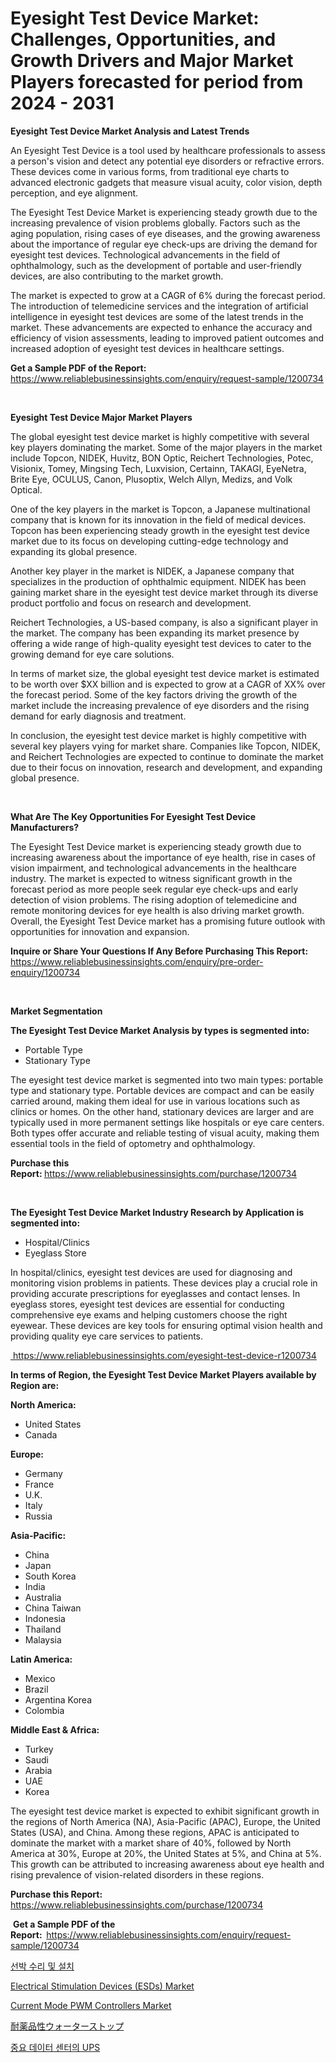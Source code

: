 <p><h1>Eyesight Test Device Market: Challenges, Opportunities, and Growth Drivers and Major Market Players forecasted for period from 2024 - 2031</h1></p><p><strong>Eyesight Test Device Market Analysis and Latest Trends</strong></p>
<p><p>An Eyesight Test Device is a tool used by healthcare professionals to assess a person's vision and detect any potential eye disorders or refractive errors. These devices come in various forms, from traditional eye charts to advanced electronic gadgets that measure visual acuity, color vision, depth perception, and eye alignment.</p><p>The Eyesight Test Device Market is experiencing steady growth due to the increasing prevalence of vision problems globally. Factors such as the aging population, rising cases of eye diseases, and the growing awareness about the importance of regular eye check-ups are driving the demand for eyesight test devices. Technological advancements in the field of ophthalmology, such as the development of portable and user-friendly devices, are also contributing to the market growth.</p><p>The market is expected to grow at a CAGR of 6% during the forecast period. The introduction of telemedicine services and the integration of artificial intelligence in eyesight test devices are some of the latest trends in the market. These advancements are expected to enhance the accuracy and efficiency of vision assessments, leading to improved patient outcomes and increased adoption of eyesight test devices in healthcare settings.</p></p>
<p><strong>Get a Sample PDF of the Report:&nbsp;</strong> <a href="https://www.reliablebusinessinsights.com/enquiry/request-sample/1200734">https://www.reliablebusinessinsights.com/enquiry/request-sample/1200734</a></p>
<p>&nbsp;</p>
<p><strong>Eyesight Test Device Major Market Players</strong></p>
<p><p>The global eyesight test device market is highly competitive with several key players dominating the market. Some of the major players in the market include Topcon, NIDEK, Huvitz, BON Optic, Reichert Technologies, Potec, Visionix, Tomey, Mingsing Tech, Luxvision, Certainn, TAKAGI, EyeNetra, Brite Eye, OCULUS, Canon, Plusoptix, Welch Allyn, Medizs, and Volk Optical.</p><p>One of the key players in the market is Topcon, a Japanese multinational company that is known for its innovation in the field of medical devices. Topcon has been experiencing steady growth in the eyesight test device market due to its focus on developing cutting-edge technology and expanding its global presence.</p><p>Another key player in the market is NIDEK, a Japanese company that specializes in the production of ophthalmic equipment. NIDEK has been gaining market share in the eyesight test device market through its diverse product portfolio and focus on research and development.</p><p>Reichert Technologies, a US-based company, is also a significant player in the market. The company has been expanding its market presence by offering a wide range of high-quality eyesight test devices to cater to the growing demand for eye care solutions.</p><p>In terms of market size, the global eyesight test device market is estimated to be worth over $XX billion and is expected to grow at a CAGR of XX% over the forecast period. Some of the key factors driving the growth of the market include the increasing prevalence of eye disorders and the rising demand for early diagnosis and treatment.</p><p>In conclusion, the eyesight test device market is highly competitive with several key players vying for market share. Companies like Topcon, NIDEK, and Reichert Technologies are expected to continue to dominate the market due to their focus on innovation, research and development, and expanding global presence.</p></p>
<p>&nbsp;</p>
<p><strong>What Are The Key Opportunities For Eyesight Test Device Manufacturers?</strong></p>
<p><p>The Eyesight Test Device market is experiencing steady growth due to increasing awareness about the importance of eye health, rise in cases of vision impairment, and technological advancements in the healthcare industry. The market is expected to witness significant growth in the forecast period as more people seek regular eye check-ups and early detection of vision problems. The rising adoption of telemedicine and remote monitoring devices for eye health is also driving market growth. Overall, the Eyesight Test Device market has a promising future outlook with opportunities for innovation and expansion.</p></p>
<p><strong>Inquire or Share Your Questions If Any Before Purchasing This Report:</strong> <a href="https://www.reliablebusinessinsights.com/enquiry/pre-order-enquiry/1200734">https://www.reliablebusinessinsights.com/enquiry/pre-order-enquiry/1200734</a></p>
<p>&nbsp;</p>
<p><strong>Market Segmentation</strong></p>
<p><strong>The Eyesight Test Device Market Analysis by types is segmented into:</strong></p>
<p><ul><li>Portable Type</li><li>Stationary Type</li></ul></p>
<p><p>The eyesight test device market is segmented into two main types: portable type and stationary type. Portable devices are compact and can be easily carried around, making them ideal for use in various locations such as clinics or homes. On the other hand, stationary devices are larger and are typically used in more permanent settings like hospitals or eye care centers. Both types offer accurate and reliable testing of visual acuity, making them essential tools in the field of optometry and ophthalmology.</p></p>
<p><strong>Purchase this Report:&nbsp;</strong><a href="https://www.reliablebusinessinsights.com/purchase/1200734">https://www.reliablebusinessinsights.com/purchase/1200734</a></p>
<p>&nbsp;</p>
<p><strong>The Eyesight Test Device Market Industry Research by Application is segmented into:</strong></p>
<p><ul><li>Hospital/Clinics</li><li>Eyeglass Store</li></ul></p>
<p><p>In hospital/clinics, eyesight test devices are used for diagnosing and monitoring vision problems in patients. These devices play a crucial role in providing accurate prescriptions for eyeglasses and contact lenses. In eyeglass stores, eyesight test devices are essential for conducting comprehensive eye exams and helping customers choose the right eyewear. These devices are key tools for ensuring optimal vision health and providing quality eye care services to patients.</p></p>
<p><a href="https://www.reliablebusinessinsights.com/eyesight-test-device-r1200734">&nbsp;https://www.reliablebusinessinsights.com/eyesight-test-device-r1200734</a></p>
<p><strong>In terms of Region, the Eyesight Test Device Market Players available by Region are:</strong></p>
<p>
    <p> <strong> North America: </strong>
        <ul>
            <li>United States</li>
            <li>Canada</li>
        </ul>
        </p> 
    <p> <strong> Europe: </strong>
        <ul>
            <li>Germany</li>
            <li>France</li>
            <li>U.K.</li>
            <li>Italy</li>
            <li>Russia</li>
        </ul>
        </p> 
    <p> <strong> Asia-Pacific: </strong>
        <ul>
            <li>China</li>
            <li>Japan</li>
            <li>South Korea</li>
            <li>India</li>
            <li>Australia</li>
            <li>China Taiwan</li>
            <li>Indonesia</li>
            <li>Thailand</li>
            <li>Malaysia</li>
        </ul>
        </p> 
    <p> <strong> Latin America: </strong>
        <ul>
            <li>Mexico</li>
            <li>Brazil</li>
            <li>Argentina Korea</li>
            <li>Colombia</li>
        </ul>
        </p> 
    <p> <strong> Middle East & Africa: </strong>
        <ul>
            <li>Turkey</li>
            <li>Saudi</li>
            <li>Arabia</li>
            <li>UAE</li>
            <li>Korea</li>
        </ul>
    </p>
    </p>
<p><p>The eyesight test device market is expected to exhibit significant growth in the regions of North America (NA), Asia-Pacific (APAC), Europe, the United States (USA), and China. Among these regions, APAC is anticipated to dominate the market with a market share of 40%, followed by North America at 30%, Europe at 20%, the United States at 5%, and China at 5%. This growth can be attributed to increasing awareness about eye health and rising prevalence of vision-related disorders in these regions.</p></p>
<p><strong>Purchase this Report: </strong><a href="https://www.reliablebusinessinsights.com/purchase/1200734">https://www.reliablebusinessinsights.com/purchase/1200734</a></p>
<p>&nbsp;<strong>Get a Sample PDF of the Report:&nbsp;&nbsp;</strong><a href="https://www.reliablebusinessinsights.com/enquiry/request-sample/1200734">https://www.reliablebusinessinsights.com/enquiry/request-sample/1200734</a></p>
<p><strong></strong></p>
<p><p><a href="https://github.com/kvbohdfy111/Market-Research-Report-List-1/blob/main/446781182053.md">선박 수리 및 설치</a></p><p><a href="https://www.linkedin.com/pulse/electrical-stimulation-devices-esdsnbspmarket-focuses-spbyf">Electrical Stimulation Devices (ESDs) Market</a></p><p><a href="https://issuu.com/reportprime-2/docs/current-mode-pwm-controllers-market-size-2030.pptx">Current Mode PWM Controllers Market</a></p><p><a href="https://github.com/adcxff01450218/Market-Research-Report-List-2/blob/main/349350289422.md">耐薬品性ウォーターストップ</a></p><p><a href="https://github.com/rifqimuhammad018/Market-Research-Report-List-1/blob/main/455936582054.md">중요 데이터 센터의 UPS</a></p></p>